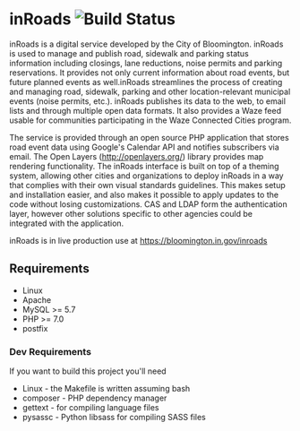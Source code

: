 inRoads ![Build Status](https://travis-ci.org/City-of-Bloomington/inRoads.svg?branch=master)
=======

inRoads is a digital service developed by the City of Bloomington. inRoads is used to manage and publish road, sidewalk and parking status information including closings, lane reductions, noise permits and parking reservations. It provides not only current information about road events, but future planned events as well.inRoads streamlines the process of creating and managing road, sidewalk, parking and other location-relevant municipal events (noise permits, etc.). inRoads publishes its data to the web, to email lists and through multiple open data formats. It also provides a Waze feed usable for communities participating in the Waze Connected Cities program.

The service is provided through an open source PHP application that stores road event data using Google's Calendar API and notifies subscribers via email. The Open Layers (http://openlayers.org/) library provides map rendering functionality. The inRoads interface is built on top of a theming system, allowing other cities and organizations to deploy inRoads in a way that complies with their own visual standards guidelines. This makes setup and installation easier, and also makes it possible to apply updates to the code without losing customizations. CAS and LDAP form the authentication layer, however other solutions specific to other agencies could be integrated with the application.

inRoads is in live production use at https://bloomington.in.gov/inroads

## Requirements
* Linux
* Apache
* MySQL  >= 5.7
* PHP    >= 7.0
* postfix

### Dev Requirements
If you want to build this project you'll need
* Linux    - the Makefile is written assuming bash
* composer - PHP dependency manager
* gettext  - for compiling language files
* pysassc  - Python libsass for compiling SASS files
